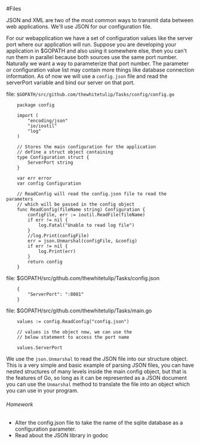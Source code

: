 #Files

JSON and XML are two of the most common ways to transmit data between web applications. We'll use JSON for our configuration file.

For our webapplication we have a set of configuration values like the server port where our application will run. Suppose you are developing your
application in $GOPATH and also using it somewhere else, then you can't run them in parallel because both sources use the same port number. Naturally
we want a way to parameterize that port number. The parameter or configuration value list may contain more things like database connection information.
As of now we will use a `config.json` file and read the serverPort variable and bind our server on that port.

file: `$GOPATH/src/github.com/thewhitetulip/Tasks/config/config.go`

		package config
		
		import (
			"encoding/json"
			"io/ioutil"
			"log"
		)
		
		// Stores the main configuration for the application
		// define a struct object containing
		type Configuration struct {
			ServerPort string
		}
		
		var err error
		var config Configuration
		
		// ReadConfig will read the config.json file to read the parameters
		// which will be passed in the config object
		func ReadConfig(fileName string) Configuration {
			configFile, err := ioutil.ReadFile(fileName)
			if err != nil {
				log.Fatal("Unable to read log file")
			}
			//log.Print(configFile)
			err = json.Unmarshal(configFile, &config)
			if err != nil {
				log.Print(err)
			}
			return config
		}

file: $GOPATH/src/github.com/thewhitetulip/Tasks/config.json

		{
			"ServerPort": ":8081"
		}
		
file: $GOPATH/src/github.com/thewhitetulip/Tasks/main.go

		values := config.ReadConfig("config.json")

		// values is the object now, we can use the
		// below statement to access the port name
		
		values.ServerPort

We use the `json.Unmarshal` to read the JSON file into our structure object.
This is a very simple and basic example of parsing JSON files, you can have nested structures of many levels
inside the main config object, but that is the features of Go, so long as it can be represented as a JSON document
you can use the `Unmarshal` method to translate the file into an object which you can use in your program.

###### Homework
 - Alter the config.json file to take the name of the sqlite database as a configuration parameter.
 - Read about the JSON library in godoc